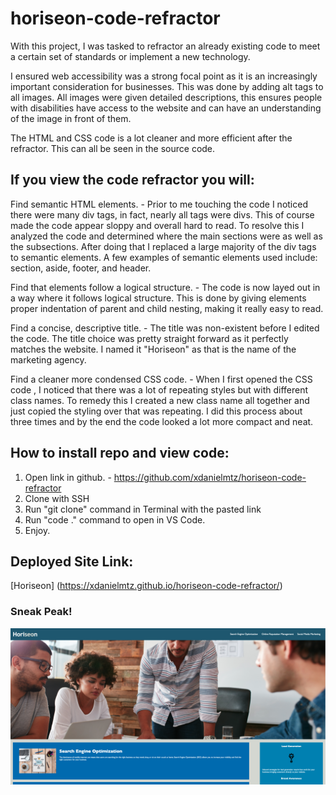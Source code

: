 # horiseon-code-refractor

With this project, I was tasked to refractor an already existing code to meet a certain set of standards or implement a new technology. 

I ensured web accessibility was a strong focal point as it is an increasingly important consideration for businesses. This was done by adding alt tags to all images. All images were given detailed descriptions, this ensures people with disabilities have access to the website and can have an understanding of the image in front of them. 

The HTML and CSS code is a lot cleaner and more efficient after the refractor. This can all be seen in the source code.

## If you view the code refractor you will:
Find semantic HTML elements. - Prior to me touching the code I noticed there were many div tags, in fact, nearly all tags were divs. This of course made the code appear sloppy and overall hard to read. To resolve this I analyzed the code and determined where the main sections were as well as the subsections. After doing that I replaced a large majority of the div tags to semantic elements. A few examples of semantic elements used include: section, aside, footer, and header.

Find that elements follow a logical structure. - The code is now layed out in a way where it follows logical structure. This is done by giving elements proper indentation of parent and child nesting, making it really easy to read. 

Find a concise, descriptive title. - The title was non-existent before I edited the code. The title choice was pretty straight forward as it perfectly matches the website. I named it "Horiseon" as that is the name of the marketing agency.

Find a cleaner more condensed CSS code. - When I first opened the CSS code , I noticed that there was a lot of repeating styles but with different class names. To remedy this I created a new class name all together and just copied the styling over that was repeating. I did this process about three times and by the end the code looked a lot more compact and neat.

## How to install repo and view code:
1. Open link in github. - https://github.com/xdanielmtz/horiseon-code-refractor
2. Clone with SSH
3. Run "git clone" command in Terminal with the pasted link
4. Run "code ." command to open in VS Code. 
5. Enjoy.

## Deployed Site Link:
[Horiseon] (https://xdanielmtz.github.io/horiseon-code-refractor/)


### Sneak Peak!
![Horiseon Web page](horiseon.jpg)
